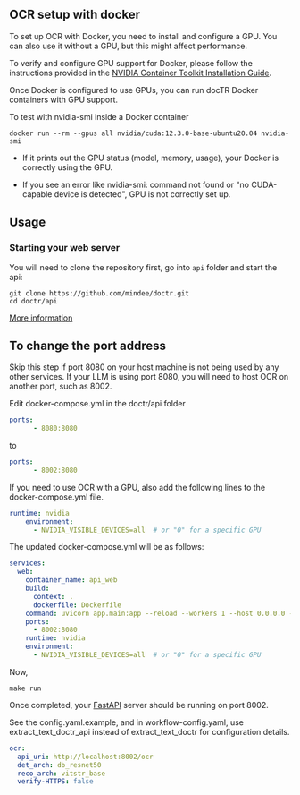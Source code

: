 ## OCR setup with docker

To set up OCR with Docker, you need to install and configure a GPU. You can also use it without a GPU, but this might affect performance.

To verify and configure GPU support for Docker, please follow the instructions provided in the [NVIDIA Container Toolkit Installation Guide](https://docs.nvidia.com/datacenter/cloud-native/container-toolkit/latest/install-guide.html).

Once Docker is configured to use GPUs, you can run docTR Docker containers with GPU support.

To test with nvidia-smi inside a Docker container

```shell
docker run --rm --gpus all nvidia/cuda:12.3.0-base-ubuntu20.04 nvidia-smi
```

- If it prints out the GPU status (model, memory, usage), your Docker is correctly using the GPU.

- If you see an error like nvidia-smi: command not found or "no CUDA-capable device is detected", GPU is not correctly set up.

## Usage

### Starting your web server

You will need to clone the repository first, go into `api` folder and start the api:

```shell
git clone https://github.com/mindee/doctr.git
cd doctr/api
```

[More information](https://github.com/mindee/doctr/blob/main/api/README.md)

## To change the port address

Skip this step if port 8080 on your host machine is not being used by any other services. If your LLM is using port 8080, you will need to host OCR on another port, such as 8002.

Edit docker-compose.yml in the doctr/api folder

```yaml
ports:
      - 8080:8080
```

to

```yaml
ports:
      - 8002:8080
```

If you need to use OCR with a GPU, also add the following lines to the docker-compose.yml file.

```yaml
runtime: nvidia
    environment:
      - NVIDIA_VISIBLE_DEVICES=all  # or "0" for a specific GPU
```

The updated docker-compose.yml will be as follows:

```yaml
services:
  web:
    container_name: api_web
    build:
      context: .
      dockerfile: Dockerfile
    command: uvicorn app.main:app --reload --workers 1 --host 0.0.0.0 --port 8080
    ports:
      - 8002:8080
    runtime: nvidia
    environment:
      - NVIDIA_VISIBLE_DEVICES=all  # or "0" for a specific GPU
```

Now,

```shell
make run
```

Once completed, your [FastAPI](https://fastapi.tiangolo.com/) server should be running on port 8002.

See the config.yaml.example, and in workflow-config.yaml, use extract_text_doctr_api instead of extract_text_doctr for configuration details.

```yaml
ocr:
  api_uri: http://localhost:8002/ocr
  det_arch: db_resnet50
  reco_arch: vitstr_base
  verify-HTTPS: false
```